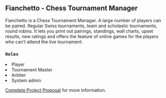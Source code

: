 ## Fianchetto - Chess Tournament Manager

Fianchetto is a Chess Tournament Manager. A large number of players can be paired. Regular Swiss tournaments, team and scholastic tournaments, round robins. It lets you print out pairings, standings, wall charts, upset results, new ratings and offers the feature of online games for the players who can’t attend the live tournament.

### `Roles`
<li> Player
<li> Tournament Master
<li> Arbiter
<li> System admin


[Complete Project Proposal](https://docs.google.com/document/d/1CGllshQlY93K2uPVRtmZDx5Tv7qODEGDOBWvUWjVOVw/edit?usp=sharing) for more information.

